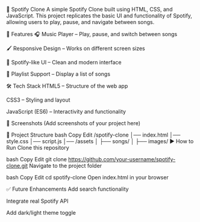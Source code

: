 🎵 Spotify Clone
A simple Spotify Clone built using HTML, CSS, and JavaScript. This project replicates the basic UI and functionality of Spotify, allowing users to play, pause, and navigate between songs.

🚀 Features
🎧 Music Player – Play, pause, and switch between songs

🖌 Responsive Design – Works on different screen sizes

🎨 Spotify-like UI – Clean and modern interface

📂 Playlist Support – Display a list of songs

🛠 Tech Stack
HTML5 – Structure of the web app

CSS3 – Styling and layout

JavaScript (ES6) – Interactivity and functionality

📸 Screenshots
(Add screenshots of your project here)

📂 Project Structure
bash
Copy
Edit
/spotify-clone
│── index.html
│── style.css
│── script.js
│── /assets
│    ├── songs/
│    ├── images/
▶️ How to Run
Clone this repository

bash
Copy
Edit
git clone https://github.com/your-username/spotify-clone.git
Navigate to the project folder

bash
Copy
Edit
cd spotify-clone
Open index.html in your browser

✅ Future Enhancements
Add search functionality

Integrate real Spotify API

Add dark/light theme toggle

